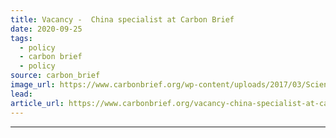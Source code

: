 ```yaml
---
title: Vacancy -  China specialist at Carbon Brief
date: 2020-09-25
tags: 
  - policy
  - carbon brief
  - policy
source: carbon_brief
image_url: https://www.carbonbrief.org/wp-content/uploads/2017/03/Science-Writer-Vacancy-hero-107x71.jpg
lead: 
article_url: https://www.carbonbrief.org/vacancy-china-specialist-at-carbon-brief
---
```


---
